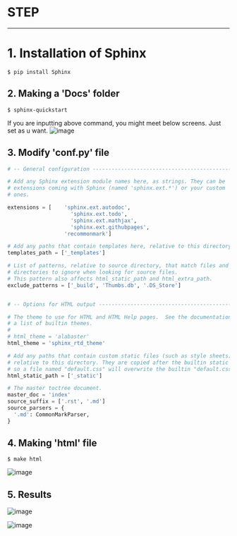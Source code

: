 
#  STEP 
---
# 1. Installation of Sphinx

```
$ pip install Sphinx
```

## 2. Making a 'Docs' folder

```
$ sphinx-quickstart
```

If you are inputting above command, you might meet below screens. Just set as u want.
![image](https://user-images.githubusercontent.com/71545160/162664384-30c275e8-48a6-4b6c-81d2-44d1c9d24c0a.png)


## 3.  Modify 'conf.py' file

```python
# -- General configuration ---------------------------------------------------

# Add any Sphinx extension module names here, as strings. They can be
# extensions coming with Sphinx (named 'sphinx.ext.*') or your custom
# ones.

extensions = [    'sphinx.ext.autodoc',
                    'sphinx.ext.todo',
                    'sphinx.ext.mathjax',
                    'sphinx.ext.githubpages',
                  'recommonmark']

# Add any paths that contain templates here, relative to this directory.
templates_path = ['_templates']

# List of patterns, relative to source directory, that match files and
# directories to ignore when looking for source files.
# This pattern also affects html_static_path and html_extra_path.
exclude_patterns = ['_build', 'Thumbs.db', '.DS_Store']


# -- Options for HTML output -------------------------------------------------

# The theme to use for HTML and HTML Help pages.  See the documentation for
# a list of builtin themes.
#
# html_theme = 'alabaster'
html_theme = 'sphinx_rtd_theme'

# Add any paths that contain custom static files (such as style sheets) here,
# relative to this directory. They are copied after the builtin static files,
# so a file named "default.css" will overwrite the builtin "default.css".
html_static_path = ['_static']

# The master toctree document.
master_doc = 'index'
source_suffix = ['.rst', '.md']
source_parsers = {
  '.md': CommonMarkParser,
}
```

## 4. Making 'html' file

```
$ make html
```
![image](https://user-images.githubusercontent.com/71545160/162605763-e36c96b0-4d98-4973-b9ec-0d4710d757fd.png)

## 5. Results

![image](https://user-images.githubusercontent.com/71545160/162605779-83f62a32-f202-4b7a-bbdb-2f2b6a484242.png)

![image](https://user-images.githubusercontent.com/71545160/162605783-51ea6f53-0e9c-4a4e-957d-eb666aed061e.png)
